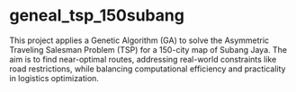 # geneal_tsp_150subang
This project applies a Genetic Algorithm (GA) to solve the Asymmetric Traveling Salesman Problem (TSP) for a 150-city map of Subang Jaya. The aim is to find near-optimal routes, addressing real-world constraints like road restrictions, while balancing computational efficiency and practicality in logistics optimization.

